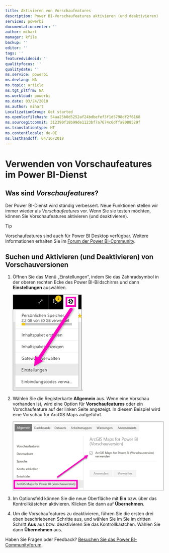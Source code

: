 ```yaml
---
title: Aktivieren von Vorschaufeatures
description: Power BI-Vorschaufeatures aktivieren (und deaktivieren)
services: powerbi
documentationcenter: ''
author: mihart
manager: kfile
backup: ''
editor: ''
tags: ''
featuredvideoid: ''
qualityfocus: ''
qualitydate: ''
ms.service: powerbi
ms.devlang: NA
ms.topic: article
ms.tgt_pltfrm: NA
ms.workload: powerbi
ms.date: 03/24/2018
ms.author: mihart
LocalizationGroup: Get started
ms.openlocfilehash: 54aa25b0d5252af24bdbefef3f1d5798df2f6168
ms.sourcegitcommit: 312390f18b99de1123bf7a7674c6dffa8088529f
ms.translationtype: HT
ms.contentlocale: de-DE
ms.lasthandoff: 04/16/2018
---
```

# <a name="opt-in-for-power-bi-service-preview-features"></a>Verwenden von Vorschaufeatures im Power BI-Dienst
## <a name="what-are-preview-features"></a>Was sind *Vorschaufeatures*?
Der Power BI-Dienst wird ständig verbessert. Neue Funktionen stellen wir immer wieder als *Vorschaufeatures* vor. Wenn Sie sie testen möchten, können Sie Vorschaufeatures aktivieren (und deaktivieren).

> [!TIP]
> Vorschaufeatures sind auch für Power BI Desktop verfügbar. Weitere Informationen erhalten Sie im [Forum der Power BI-Community](https://community.powerbi.com/t5/Desktop/bd-p/power-bi-designer).
> 
> 

## <a name="find-previews-and-turn-them-on-and-off"></a>Suchen und Aktivieren (und Deaktivieren) von Vorschauversionen
1. Öffnen Sie das Menü „Einstellungen“, indem Sie das Zahnradsymbol in der oberen rechten Ecke des Power BI-Bildschirms und dann **Einstellungen** auswählen.
   
   ![Menü „Einstellungen“](media/service-preview-features/power-bi-settings.png).
2. Wählen Sie die Registerkarte **Allgemein** aus. Wenn eine Vorschau vorhanden ist, wird eine Option für **Vorschaufeatures** oder ein Vorschaufeature auf der linken Seite angezeigt.  In diesem Beispiel wird eine Vorschau für ArcGIS Maps aufgeführt. 
   
   ![Registerkarte „Allgemein“](media/service-preview-features/power-bi-preview-arcgis.png)
3. Im Optionsfeld können Sie die neue Oberfläche mit **Ein** bzw. über das Kontrollkästchen aktivieren. Klicken Sie dann auf **Übernehmen**.
4. Um die Vorschaufeatures zu deaktivieren, führen Sie die ersten drei oben beschriebenen Schritte aus, und wählen Sie im Sie im dritten Schritt **Aus** aus bzw. deaktivieren Sie das Kontrollkästchen. Wählen Sie dann **Übernehmen** aus.


Haben Sie Fragen oder Feedback? [Besuchen Sie das Power BI-Communityforum](http://community.powerbi.com/t5/Navigation-Preview-Forum/bd-p/NavigationPreview).


